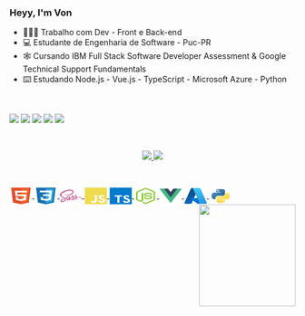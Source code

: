 ### Heyy, I'm Von


- 👨🏽‍💻 Trabalho com Dev - Front e Back-end
- 💻 Estudante de Engenharia de Software - Puc-PR
- 🕸️ Cursando IBM Full Stack Software Developer Assessment & Google Technical Support Fundamentals
- ⌨️ Estudando Node.js - Vue.js - TypeScript - Microsoft Azure - Python
 ##
 <br>
 <div>
 <a href = "mailto:victorgabrielnamelo@gmail.com"><img src="https://img.shields.io/badge/-Gmail-%23333?style=for-the-badge&logo=gmail&logoColor=white" target="_blank"></a>
 <a href="https://www.linkedin.com/in/victorgnascimento/" target="_blank"><img src="https://img.shields.io/badge/-LinkedIn-%230077B5?style=for-the-badge&logo=linkedin&logoColor=white" target="_blank"></a>
 <a href="https://www.coursera.org/user/c64b35a0a3552907b1a917c0f2ec2f2d" target="_blank"><img src="https://img.shields.io/badge/Coursera-0056D2?style=for-the-badge&logo=Coursera&logoColor=white" target="_blank"></a>
 <a href="https://www.instagram.com/victorgbn_" target="_blank"><img src="https://img.shields.io/badge/-Instagram-%23E4405F?style=for-the-badge&logo=instagram&logoColor=white" target="_blank"></a>
 <a href="https://discord.gg/daXXcGSn" target="_blank"><img src="https://img.shields.io/badge/Discord-7289DA?style=for-the-badge&logo=discord&logoColor=white" target="_blank"></a> 
  </div>
  
  ##
 
 <br> 
 
 <div align="center">
  <a href="https://victorgabrielnascimento">
  <img height="180em" src="https://github-readme-stats.vercel.app/api?username=victorgabrielnascimento&show_icons=true&theme=tokyonight&include_all_commits=true&count_private=true"/>
  <img height="180em" src="https://github-readme-stats.vercel.app/api/top-langs/?username=victorgabrielnascimento&layout=compact&langs_count=7&theme=tokyonight"/>
</div>

 ##
 <br>
<div>
  <img align="center" alt="von-HTML" height="30" width="40" src="https://raw.githubusercontent.com/devicons/devicon/master/icons/html5/html5-original.svg">
  <img align="center" alt="von-CSS" height="30" width="40" src="https://raw.githubusercontent.com/devicons/devicon/master/icons/css3/css3-original.svg">
  <img align="center" alt="von-SASS" height="30" width="40" src="https://raw.githubusercontent.com/devicons/devicon/master/icons/sass/sass-original.svg">
  <img align="center" alt="von-JS" height="30" width="40" src="https://raw.githubusercontent.com/devicons/devicon/master/icons/javascript/javascript-plain.svg">
  <img align="center" alt="von-TS" height="30" width="40" src="https://raw.githubusercontent.com/devicons/devicon/master/icons/typescript/typescript-original.svg">
  <img align="center" alt="von-NJS" height="30" width="40" src="https://raw.githubusercontent.com/devicons/devicon/master/icons/nodejs/nodejs-original.svg">
  <img align="center" alt="von-VJS" height="30" width="40" src="https://raw.githubusercontent.com/devicons/devicon/master/icons/vuejs/vuejs-original.svg">
  <img align="center" alt="von-AZ" height="30" width="40" src="https://raw.githubusercontent.com/devicons/devicon/master/icons/azure/azure-original.svg">
  <img align="center" alt="von-PY" height="30" width="40" src="https://raw.githubusercontent.com/devicons/devicon/master/icons/python/python-original.svg">
  <a href="https://www.instagram.com/victorgbn_/" target="_blank"><img align=right height="180" width="170" src="https://media.giphy.com/media/2bB04zzMxjTqHcYU95/giphy.gif" target="_blank"></a> 
</div>
  
  ##
